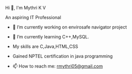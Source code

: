 Hi 👋, I'm Mythri K V

An aspiring IT Professional

- 🔭 I’m currently working on envirosafe navigator project
- 🌱 I’m currently learning C++,MySQL.
- My skills are C,Java,HTML,CSS
- Gained NPTEL certification in java programming

- 📫 How to reach me: rmythri05@gmail.com

